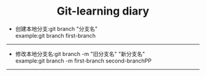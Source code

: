 # <center>Git-learning diary

- 创建本地分支:git branch "分支名"  
  example:git branch first-branch

---

- 修改本地分支名:git branch -m "旧分支名" "新分支名"  
  example:git branch -m first-branch second-branchPP

---
